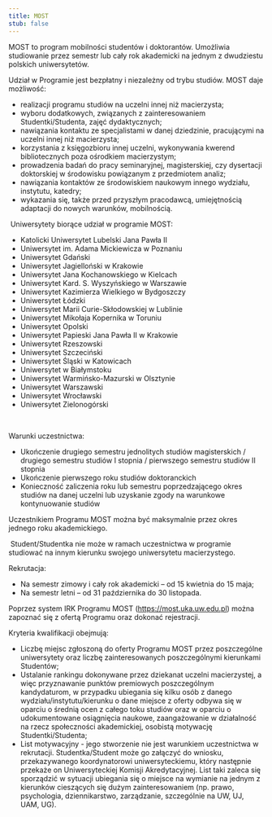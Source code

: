 ```yaml
---
title: MOST
stub: false
---
```



MOST to program mobilności studentów i doktorantów. Umożliwia studiowanie przez semestr lub cały rok akademicki na jednym z dwudziestu polskich uniwersytetów.  

Udział w Programie jest bezpłatny i niezależny od trybu studiów. MOST daje możliwość:  

* realizacji programu studiów na uczelni innej niż macierzysta;  
* wyboru dodatkowych, związanych z zainteresowaniem Studentki/Studenta, zajęć dydaktycznych;  
* nawiązania kontaktu ze specjalistami w danej dziedzinie, pracującymi na uczelni innej niż macierzysta;  
* korzystania z księgozbioru innej uczelni, wykonywania kwerend bibliotecznych poza ośrodkiem macierzystym;  
* prowadzenia badań do pracy seminaryjnej, magisterskiej, czy dysertacji doktorskiej w środowisku powiązanym z przedmiotem analiz;  
* nawiązania kontaktów ze środowiskiem naukowym innego wydziału, instytutu, katedry;  
* wykazania się, także przed przyszłym pracodawcą, umiejętnością adaptacji do nowych warunków, mobilnością.  

 Uniwersytety biorące udział w programie MOST: 

* Katolicki Uniwersytet Lubelski Jana Pawła II  
* Uniwersytet im. Adama Mickiewicza w Poznaniu  
* Uniwersytet Gdański 
* Uniwersytet Jagielloński w Krakowie 
* Uniwersytet Jana Kochanowskiego w Kielcach 
* Uniwersytet Kard. S. Wyszyńskiego w Warszawie 
* Uniwersytet Kazimierza Wielkiego w Bydgoszczy 
* Uniwersytet Łódzki 
* Uniwersytet Marii Curie-Skłodowskiej w Lublinie 
* Uniwersytet Mikołaja Kopernika w Toruniu 
* Uniwersytet Opolski 
* Uniwersytet Papieski Jana Pawła II w Krakowie 
* Uniwersytet Rzeszowski 
* Uniwersytet Szczeciński 
* Uniwersytet Śląski w Katowicach 
* Uniwersytet w Białymstoku 
* Uniwersytet Warmińsko-Mazurski w Olsztynie 
* Uniwersytet Warszawski 
* Uniwersytet Wrocławski 
* Uniwersytet Zielonogórski 

  

Warunki uczestnictwa: 

* Ukończenie drugiego semestru jednolitych studiów magisterskich / drugiego semestru studiów I stopnia / pierwszego semestru studiów II stopnia 
* Ukończenie pierwszego roku studiów doktoranckich 
* Konieczność zaliczenia roku lub semestru poprzedzającego okres studiów na danej uczelni lub uzyskanie zgody na warunkowe kontynuowanie studiów 

Uczestnikiem Programu MOST można być maksymalnie przez okres jednego roku akademickiego. 

 Student/Studentka nie może w ramach uczestnictwa w programie studiować na innym kierunku swojego uniwersytetu macierzystego. 

Rekrutacja: 

* Na semestr zimowy i cały rok akademicki – od 15 kwietnia do 15 maja; 
* Na semestr letni – od 31 października do 30 listopada. 

Poprzez system IRK Programu MOST (https://most.uka.uw.edu.pl) można zapoznać się z ofertą Programu oraz dokonać rejestracji. 

Kryteria kwalifikacji obejmują: 

* Liczbę miejsc zgłoszoną do oferty Programu MOST przez poszczególne uniwersytety oraz liczbę zainteresowanych poszczególnymi kierunkami Studentów; 
* Ustalanie rankingu dokonywane przez dziekanat uczelni macierzystej, a więc przyznawanie punktów premiowych poszczególnym kandydaturom, w przypadku ubiegania się kilku osób z danego wydziału/instytutu/kierunku o dane miejsce z oferty odbywa się w oparciu o średnią ocen z całego toku studiów oraz w oparciu o udokumentowane osiągnięcia naukowe, zaangażowanie w działalność na rzecz społeczności akademickiej, osobistą motywację Studentki/Studenta; 
* List motywacyjny - jego stworzenie nie jest warunkiem uczestnictwa w rekrutacji. Studentka/Student może go załączyć do wniosku, przekazywanego koordynatorowi uniwersyteckiemu, który następnie przekaże on Uniwersyteckiej Komisji Akredytacyjnej. List taki zaleca się sporządzić w sytuacji ubiegania się o miejsce na wymianie na jednym z kierunków cieszących się dużym zainteresowaniem (np. prawo, psychologia, dziennikarstwo, zarządzanie, szczególnie na UW, UJ, UAM, UG).